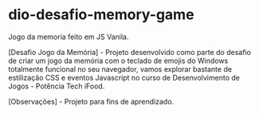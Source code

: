 # dio-desafio-memory-game
Jogo da memoria feito em JS Vanila.

[Desafio Jogo da Memória] - Projeto desenvolvido como parte do desafio de criar um jogo da memória com o teclado de emojis do Windows totalmente funcional no seu navegador, vamos explorar bastante de estilização CSS e eventos Javascript no curso de Desenvolvimento de Jogos - Potência Tech iFood.

[Observações] - Projeto para fins de aprendizado.

